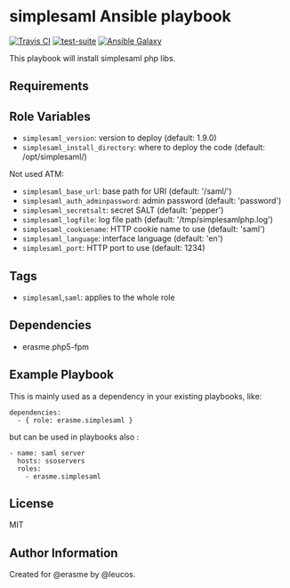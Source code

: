 simplesaml Ansible playbook
===========================

[![Travis
CI](http://img.shields.io/travis/erasme/ansible-simplesaml.svg?style=flat)](http://travis-ci.org/erasme/ansible-simplesaml)
[![test-suite](http://img.shields.io/badge/ansible--roles--specs-ansible--simplesaml-blue.svg?style=flat)](https://github.com/erasme/ansible-roles-specs/tree/master/ansible-simplesaml/)
[![Ansible
Galaxy](http://img.shields.io/badge/galaxy-erasme.simplesaml-660198.svg?style=flat)](https://galaxy.ansible.com/list#/roles/3040)

This playbook will install simplesaml php libs.

Requirements
------------

Role Variables
--------------

  - `simplesaml_version`: version to deploy (default: 1.9.0)
  - `simplesaml_install_directory`: where to deploy the code (default: /opt/simplesaml/)

Not used ATM:

  - `simplesaml_base_url`: base path for URI (default: '/saml/')
  - `simplesaml_auth_adminpassword`: admin password (default: 'password')
  - `simplesaml_secretsalt`: secret SALT (default: 'pepper')
  - `simplesaml_logfile`: log file path (default: '/tmp/simplesamlphp.log')
  - `simplesaml_cookiename`: HTTP cookie name to use (default: 'saml')
  - `simplesaml_language`: interface language (default: 'en')
  - `simplesaml_port`: HTTP port to use (default: 1234)

Tags
----

  - `simplesaml`,`saml`: applies to the whole role

Dependencies
------------

  - erasme.php5-fpm

Example Playbook
----------------

This is mainly used as a dependency in your existing playbooks, like:

    dependencies:
      - { role: erasme.simplesaml }

but can be used in playbooks also :

    - name: saml server
      hosts: ssoservers
      roles:
        - erasme.simplesaml

License
-------

MIT

Author Information
------------------

Created for @erasme by @leucos.

